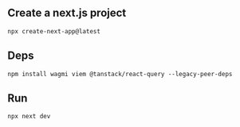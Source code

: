 
## Create a next.js project
```
npx create-next-app@latest
```

## Deps
```
npm install wagmi viem @tanstack/react-query --legacy-peer-deps
```

## Run
```
npx next dev
```
